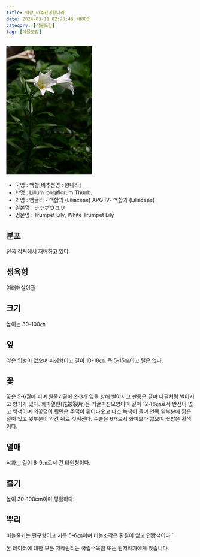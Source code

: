 ```yaml
---
title: 백합_비추천명왕나리
date: 2024-03-11 02:20:48 +0800
category: [식물도감]
tag: [식물도감]
---
```




![백합[비추천명 : 왕나리]](/assets/img/fileUpload/plants/basic/Liliaceae/Lilium/15139/15139_1_th2.jpg)
- 국명 : 백합[비추천명 : 왕나리]
- 학명 : Lilium longiflorum Thunb.
- 과명 : 앵글러 - 백합과 (Liliaceae) APG Ⅳ- 백합과 (Liliaceae)
- 일본명 : テッボウユリ
- 영문명 : Trumpet Lily, White Trumpet Lily


## 분포
전국 각처에서 재배하고 있다.
## 생육형
여러해살이풀 
## 크기
높이는 30-100㎝
## 잎
잎은 엽병이 없으며 피침형이고 길이 10-18㎝, 폭 5-15㎜이고 털은 없다.
## 꽃
꽃은 5-6월에 피며 원줄기끝에 2-3개 옆을 향해 벌어지고 판통은 길며 나팔처럼 벌어지고 향기가 있다. 화피열편(花被裂片)은 거꿀피침모양이며 길이 12-16㎝로서 반점이 없고 백색이며 외꽃덮이 뒷면은 주맥이 튀어나오고 다소 녹색이 돌며 안쪽 밑부분에 짧은 털이 있고 윗부분이 약간 뒤로 젖혀진다. 수술은 6개로서 화피보다 짧으며 꽃밥은 황색이다.
## 열매
삭과는 길이 6-9㎝로서 긴 타원형이다.
## 줄기
높이 30-100cm이며 평활하다.
## 뿌리
비늘줄기는 편구형이고 지름 5-6㎝이며 비늘조각은 환절이 없고 연황색이다.`






본 데이터에 대한 모든 저작권리는 국립수목원 또는 원저작자에게 있습니다.
